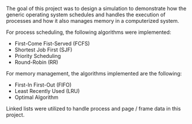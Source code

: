 The goal of this project was to design a simulation to demonstrate how the generic operating system schedules and handles the execution of processes and
how it also manages memory in a computerized system.

For process scheduling, the following algorithms were implemented:
- First-Come Fist-Served (FCFS)
- Shortest Job First (SJF)
- Priority Scheduling
- Round-Robin (RR)

For memory management, the algorithms implemented are the following:
- First-In First-Out (FIFO)
- Least Recently Used (LRU)
- Optimal Algorithm

Linked lists were utilized to handle process and page / frame data in this project.
